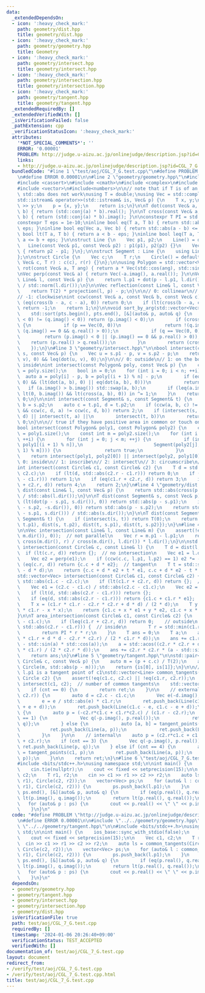 ```yaml
---
data:
  _extendedDependsOn:
  - icon: ':heavy_check_mark:'
    path: geometry/dist.hpp
    title: geometry/dist.hpp
  - icon: ':heavy_check_mark:'
    path: geometry/geometry.hpp
    title: Geometry
  - icon: ':heavy_check_mark:'
    path: geometry/intersect.hpp
    title: geometry/intersect.hpp
  - icon: ':heavy_check_mark:'
    path: geometry/intersection.hpp
    title: geometry/intersection.hpp
  - icon: ':heavy_check_mark:'
    path: geometry/tangent.hpp
    title: geometry/tangent.hpp
  _extendedRequiredBy: []
  _extendedVerifiedWith: []
  _isVerificationFailed: false
  _pathExtension: cpp
  _verificationStatusIcon: ':heavy_check_mark:'
  attributes:
    '*NOT_SPECIAL_COMMENTS*': ''
    ERROR: '0.00001'
    PROBLEM: http://judge.u-aizu.ac.jp/onlinejudge/description.jsp?id=CGL_7_G
    links:
    - http://judge.u-aizu.ac.jp/onlinejudge/description.jsp?id=CGL_7_G
  bundledCode: "#line 1 \"test/aoj/CGL_7_G.test.cpp\"\n#define PROBLEM \"http://judge.u-aizu.ac.jp/onlinejudge/description.jsp?id=CGL_7_G\"\
    \n#define ERROR 0.00001\n\n#line 2 \"geometry/geometry.hpp\"\n#include <algorithm>\n\
    #include <cassert>\n#include <cmath>\n#include <complex>\n#include <iostream>\n\
    #include <vector>\n#include<numbers>\n\n// note that if T is of an integer type,\
    \ std::abs does not work\nusing T = double;\nusing Vec = std::complex<T>;\n\n\
    std::istream& operator>>(std::istream& is, Vec& p) {\n    T x, y;\n    is >> x\
    \ >> y;\n    p = {x, y};\n    return is;\n}\n\nT dot(const Vec& a, const Vec&\
    \ b) { return (std::conj(a) * b).real(); }\n\nT cross(const Vec& a, const Vec&\
    \ b) { return (std::conj(a) * b).imag(); }\n\nconstexpr T PI = std::numbers::pi;\n\
    constexpr T eps = 1e-10;\ninline bool eq(T a, T b) { return std::abs(a - b) <=\
    \ eps; }\ninline bool eq(Vec a, Vec b) { return std::abs(a - b) <= eps; }\ninline\
    \ bool lt(T a, T b) { return a < b - eps; }\ninline bool leq(T a, T b) { return\
    \ a <= b + eps; }\n\nstruct Line {\n    Vec p1, p2;\n    Line() = default;\n \
    \   Line(const Vec& p1, const Vec& p2) : p1(p1), p2(p2) {}\n    Vec dir() const\
    \ { return p2 - p1; }\n};\n\nstruct Segment : Line {\n    using Line::Line;\n\
    };\n\nstruct Circle {\n    Vec c;\n    T r;\n    Circle() = default;\n    Circle(const\
    \ Vec& c, T r) : c(c), r(r) {}\n};\n\nusing Polygon = std::vector<Vec>;\n\nVec\
    \ rot(const Vec& a, T ang) { return a * Vec(std::cos(ang), std::sin(ang)); }\n\
    \nVec perp(const Vec& a) { return Vec(-a.imag(), a.real()); }\n\nVec projection(const\
    \ Line& l, const Vec& p) {\n    return l.p1 + dot(p - l.p1, l.dir()) * l.dir()\
    \ / std::norm(l.dir());\n}\n\nVec reflection(const Line& l, const Vec& p) {\n\
    \    return T(2) * projection(l, p) - p;\n}\n\n// 0: collinear\n// 1: counter-clockwise\n\
    // -1: clockwise\nint ccw(const Vec& a, const Vec& b, const Vec& c) {\n    if\
    \ (eq(cross(b - a, c - a), 0)) return 0;\n    if (lt(cross(b - a, c - a), 0))\
    \ return -1;\n    return 1;\n}\n\nvoid sort_by_arg(std::vector<Vec>& pts) {\n\
    \    std::sort(pts.begin(), pts.end(), [&](auto& p, auto& q) {\n        if ((p.imag()\
    \ < 0) != (q.imag() < 0)) return (p.imag() < 0);\n        if (cross(p, q) == 0)\
    \ {\n            if (p == Vec(0, 0))\n                return !(q.imag() < 0 ||\
    \ (q.imag() == 0 && q.real() > 0));\n            if (q == Vec(0, 0))\n       \
    \         return (p.imag() < 0 || (p.imag() == 0 && p.real() > 0));\n        \
    \    return (p.real() > q.real());\n        }\n        return (cross(p, q) > 0);\n\
    \    });\n}\n#line 3 \"geometry/intersect.hpp\"\n\nbool intersect(const Segment&\
    \ s, const Vec& p) {\n    Vec u = s.p1 - p, v = s.p2 - p;\n    return eq(cross(u,\
    \ v), 0) && leq(dot(u, v), 0);\n}\n\n// 0: outside\n// 1: on the border\n// 2:\
    \ inside\nint intersect(const Polygon& poly, const Vec& p) {\n    const int n\
    \ = poly.size();\n    bool in = 0;\n    for (int i = 0; i < n; ++i) {\n      \
    \  auto a = poly[i] - p, b = poly[(i + 1) % n] - p;\n        if (eq(cross(a, b),\
    \ 0) && (lt(dot(a, b), 0) || eq(dot(a, b), 0)))\n            return 1;\n     \
    \   if (a.imag() > b.imag()) std::swap(a, b);\n        if (leq(a.imag(), 0) &&\
    \ lt(0, b.imag()) && lt(cross(a, b), 0)) in ^= 1;\n    }\n    return in ? 2 :\
    \ 0;\n}\n\nint intersect(const Segment& s, const Segment& t) {\n    auto a = s.p1,\
    \ b = s.p2;\n    auto c = t.p1, d = t.p2;\n    if (ccw(a, b, c) != ccw(a, b, d)\
    \ && ccw(c, d, a) != ccw(c, d, b)) return 2;\n    if (intersect(s, c) || intersect(s,\
    \ d) || intersect(t, a) ||\n        intersect(t, b))\n        return 1;\n    return\
    \ 0;\n}\n\n// true if they have positive area in common or touch on the border\n\
    bool intersect(const Polygon& poly1, const Polygon& poly2) {\n    const int n\
    \ = poly1.size();\n    const int m = poly2.size();\n    for (int i = 0; i < n;\
    \ ++i) {\n        for (int j = 0; j < m; ++j) {\n            if (intersect(Segment(poly1[i],\
    \ poly1[(i + 1) % n]),\n                          Segment(poly2[j], poly2[(j +\
    \ 1) % m]))) {\n                return true;\n            }\n        }\n    }\n\
    \    return intersect(poly1, poly2[0]) || intersect(poly2, poly1[0]);\n}\n\n//\
    \ 0: inside\n// 1: inscribe\n// 2: intersect\n// 3: circumscribe\n// 4: outside\n\
    int intersect(const Circle& c1, const Circle& c2) {\n    T d = std::abs(c1.c -\
    \ c2.c);\n    if (lt(d, std::abs(c2.r - c1.r))) return 0;\n    if (eq(d, std::abs(c2.r\
    \ - c1.r))) return 1;\n    if (eq(c1.r + c2.r, d)) return 3;\n    if (lt(c1.r\
    \ + c2.r, d)) return 4;\n    return 2;\n}\n#line 4 \"geometry/dist.hpp\"\n\nT\
    \ dist(const Line& l, const Vec& p) {\n    return std::abs(cross(p - l.p1, l.dir()))\
    \ / std::abs(l.dir());\n}\n\nT dist(const Segment& s, const Vec& p) {\n    if\
    \ (lt(dot(p - s.p1, s.dir()), 0)) return std::abs(p - s.p1);\n    if (lt(dot(p\
    \ - s.p2, -s.dir()), 0)) return std::abs(p - s.p2);\n    return std::abs(cross(p\
    \ - s.p1, s.dir())) / std::abs(s.dir());\n}\n\nT dist(const Segment& s, const\
    \ Segment& t) {\n    if (intersect(s, t)) return T(0);\n    return std::min({dist(s,\
    \ t.p1), dist(s, t.p2), dist(t, s.p1), dist(t, s.p2)});\n}\n#line 4 \"geometry/intersection.hpp\"\
    \n\nVec intersection(const Line& l, const Line& m) {\n    assert(!eq(cross(l.dir(),\
    \ m.dir()), 0));  // not parallel\n    Vec r = m.p1 - l.p1;\n    return l.p1 +\
    \ cross(m.dir(), r) / cross(m.dir(), l.dir()) * l.dir();\n}\n\nstd::vector<Vec>\
    \ intersection(const Circle& c, const Line& l) {\n    T d = dist(l, c.c);\n  \
    \  if (lt(c.r, d)) return {};  // no intersection\n    Vec e1 = l.dir() / std::abs(l.dir());\n\
    \    Vec e2 = perp(e1);\n    if (ccw(c.c, l.p1, l.p2) == 1) e2 *= -1;\n    if\
    \ (eq(c.r, d)) return {c.c + d * e2};  // tangent\n    T t = std::sqrt(c.r * c.r\
    \ - d * d);\n    return {c.c + d * e2 + t * e1, c.c + d * e2 - t * e1};\n}\n\n\
    std::vector<Vec> intersection(const Circle& c1, const Circle& c2) {\n    T d =\
    \ std::abs(c1.c - c2.c);\n    if (lt(c1.r + c2.r, d)) return {};  // outside\n\
    \    Vec e1 = (c2.c - c1.c) / std::abs(c2.c - c1.c);\n    Vec e2 = perp(e1);\n\
    \    if (lt(d, std::abs(c2.r - c1.r))) return {};                  // contain\n\
    \    if (eq(d, std::abs(c2.r - c1.r))) return {c1.c + c1.r * e1};  // tangent\n\
    \    T x = (c1.r * c1.r - c2.r * c2.r + d * d) / (2 * d);\n    T y = std::sqrt(c1.r\
    \ * c1.r - x * x);\n    return {c1.c + x * e1 + y * e2, c1.c + x * e1 - y * e2};\n\
    }\n\nT area_intersection(const Circle& c1, const Circle& c2) {\n    T d = std::abs(c2.c\
    \ - c1.c);\n    if (leq(c1.r + c2.r, d)) return 0;    // outside\n    if (leq(d,\
    \ std::abs(c2.r - c1.r))) {  // inside\n        T r = std::min(c1.r, c2.r);\n\
    \        return PI * r * r;\n    }\n    T ans = 0;\n    T a;\n    a = std::acos((c1.r\
    \ * c1.r + d * d - c2.r * c2.r) / (2 * c1.r * d));\n    ans += c1.r * c1.r * (a\
    \ - std::sin(a) * std::cos(a));\n    a = std::acos((c2.r * c2.r + d * d - c1.r\
    \ * c1.r) / (2 * c2.r * d));\n    ans += c2.r * c2.r * (a - std::sin(a) * std::cos(a));\n\
    \    return ans;\n}\n#line 5 \"geometry/tangent.hpp\"\n\nstd::pair<Vec, Vec> tangent_points(const\
    \ Circle& c, const Vec& p) {\n    auto m = (p + c.c) / T(2);\n    auto is = intersection(c,\
    \ Circle(m, std::abs(p - m)));\n    return {is[0], is[1]};\n}\n\n// for each l,\
    \ l.p1 is a tangent point of c1\nstd::vector<Line> common_tangents(Circle c1,\
    \ Circle c2) {\n    assert(!eq(c1.c, c2.c) || !eq(c1.r, c2.r));\n    int cnt =\
    \ intersect(c1, c2);  // number of common tangents\n    std::vector<Line> ret;\n\
    \    if (cnt == 0) {\n        return ret;\n    }\n\n    // external\n    if (eq(c1.r,\
    \ c2.r)) {\n        auto d = c2.c - c1.c;\n        Vec e(-d.imag(), d.real());\n\
    \        e = e / std::abs(e) * c1.r;\n        ret.push_back(Line(c1.c + e, c1.c\
    \ + e + d));\n        ret.push_back(Line(c1.c - e, c1.c - e + d));\n    } else\
    \ {\n        auto p = (-c2.r*c1.c + c1.r*c2.c) / (c1.r - c2.r);\n        if (cnt\
    \ == 1) {\n            Vec q(-p.imag(), p.real());\n            return {Line(p,\
    \ q)};\n        } else {\n            auto [a, b] = tangent_points(c1, p);\n \
    \           ret.push_back(Line(a, p));\n            ret.push_back(Line(b, p));\n\
    \        }\n    }\n\n    // internal\n    auto p = (c2.r*c1.c + c1.r*c2.c) / (c1.r\
    \ + c2.r);\n    if (cnt == 3) {\n        Vec q(-p.imag(), p.real());\n       \
    \ ret.push_back(Line(p, q));\n    } else if (cnt == 4) {\n        auto [a, b]\
    \ = tangent_points(c1, p);\n        ret.push_back(Line(a, p));\n        ret.push_back(Line(b,\
    \ p));\n    }\n\n    return ret;\n}\n#line 6 \"test/aoj/CGL_7_G.test.cpp\"\n\n\
    #include <bits/stdc++.h>\nusing namespace std;\n\nint main() {\n    ios_base::sync_with_stdio(false);\n\
    \    cin.tie(nullptr);\n    cout << fixed << setprecision(15);\n\n    Vec c1,\
    \ c2;\n    T r1, r2;\n    cin >> c1 >> r1 >> c2 >> r2;\n    auto ls = common_tangents(Circle(c1,\
    \ r1), Circle(c2, r2));\n    vector<Vec> ps;\n    for (auto& l : common_tangents(Circle(c1,\
    \ r1), Circle(c2, r2))) {\n        ps.push_back(l.p1);\n    }\n    sort(ps.begin(),\
    \ ps.end(), [&](auto& p, auto& q) {\n        if (eq(p.real(), q.real())) return\
    \ lt(p.imag(), q.imag());\n        return lt(p.real(), q.real());\n    });\n \
    \   for (auto& p : ps) {\n        cout << p.real() << \" \" << p.imag() << endl;\n\
    \    }\n}\n"
  code: "#define PROBLEM \"http://judge.u-aizu.ac.jp/onlinejudge/description.jsp?id=CGL_7_G\"\
    \n#define ERROR 0.00001\n\n#include \"../../geometry/geometry.hpp\"\n#include\
    \ \"../../geometry/tangent.hpp\"\n\n#include <bits/stdc++.h>\nusing namespace\
    \ std;\n\nint main() {\n    ios_base::sync_with_stdio(false);\n    cin.tie(nullptr);\n\
    \    cout << fixed << setprecision(15);\n\n    Vec c1, c2;\n    T r1, r2;\n  \
    \  cin >> c1 >> r1 >> c2 >> r2;\n    auto ls = common_tangents(Circle(c1, r1),\
    \ Circle(c2, r2));\n    vector<Vec> ps;\n    for (auto& l : common_tangents(Circle(c1,\
    \ r1), Circle(c2, r2))) {\n        ps.push_back(l.p1);\n    }\n    sort(ps.begin(),\
    \ ps.end(), [&](auto& p, auto& q) {\n        if (eq(p.real(), q.real())) return\
    \ lt(p.imag(), q.imag());\n        return lt(p.real(), q.real());\n    });\n \
    \   for (auto& p : ps) {\n        cout << p.real() << \" \" << p.imag() << endl;\n\
    \    }\n}\n"
  dependsOn:
  - geometry/geometry.hpp
  - geometry/tangent.hpp
  - geometry/intersect.hpp
  - geometry/intersection.hpp
  - geometry/dist.hpp
  isVerificationFile: true
  path: test/aoj/CGL_7_G.test.cpp
  requiredBy: []
  timestamp: '2024-01-06 20:26:40+09:00'
  verificationStatus: TEST_ACCEPTED
  verifiedWith: []
documentation_of: test/aoj/CGL_7_G.test.cpp
layout: document
redirect_from:
- /verify/test/aoj/CGL_7_G.test.cpp
- /verify/test/aoj/CGL_7_G.test.cpp.html
title: test/aoj/CGL_7_G.test.cpp
---
```

